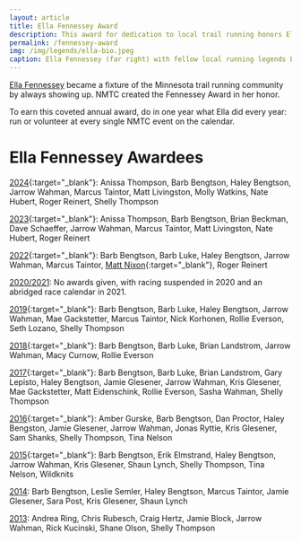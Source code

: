 ```yaml
---
layout: article
title: Ella Fennessey Award
description: This award for dedication to local trail running honors Ella Fennessey, who became a fixture of our community by always showing up.
permalink: /fennessey-award
img: /img/legends/ella-bio.jpeg
caption: Ella Fennessey (far right) with fellow local running legends Eugene Curnow, Don Fennessey, and Barb Curnow.
---
```


[Ella Fennessey](/legends/ella) became a fixture of the Minnesota trail running community by always showing up. NMTC created the Fennessey Award in her honor.

To earn this coveted annual award, do in one year what Ella did every year: run or volunteer at every single NMTC event on the calendar.

# Ella Fennessey Awardees

[2024](https://www.facebook.com/photo?fbid=990672746433566&set=pcb.990673033100204){:target="_blank"}: Anissa Thompson, Barb Bengtson, Haley Bengtson, Jarrow Wahman, Marcus Taintor, Matt Livingston, Molly Watkins, Nate Hubert, Roger Reinert, Shelly Thompson

[2023](https://www.facebook.com/photo?fbid=10222591122823281&set=a.2844961679666){:target="_blank"}: Anissa Thompson, Barb Bengtson, Brian Beckman, Dave Schaeffer, Jarrow Wahman, Marcus Taintor, Matt Livingston, Nate Hubert, Roger Reinert

[2022](https://www.facebook.com/runnmtc/posts/pfbid0MauRYQMShNK9AJHMd5Rgg1NNdi4s6Dx6pAyB52ePxkVwnzaNpUb3Dr8nXTB967SFl){:target="_blank"}: Barb Bengtson, Barb Luke, Haley Bengtson, Jarrow Wahman, Marcus Taintor, [Matt Nixon](https://www.facebook.com/runnmtc/posts/pfbid0RtziAWhLfQqP6KYe98BaHtHhuub1UCvbEzFeL9xANjPnckfrsxRu3kcP1vmVeuLXl){:target="_blank"}, Roger Reinert

<span style="text-decoration: underline;">2020/2021</span>: No awards given, with racing suspended in 2020 and an abridged race calendar in 2021.

[2019](https://www.facebook.com/runnmtc/photos/pb.100064725485034.-2207520000/3092790717460131/?type=3){:target="_blank"}: Barb Bengtson, Barb Luke, Haley Bengtson, Jarrow Wahman, Mae Gackstetter, Marcus Taintor, Nick Korhonen, Rollie Everson, Seth Lozano, Shelly Thompson

[2018](https://www.facebook.com/runnmtc/photos/pb.100064725485034.-2207520000/2232839120121966/?type=3){:target="_blank"}: Barb Bengtson, Barb Luke, Brian Landstrom, Jarrow Wahman, Macy Curnow, Rollie Everson

[2017](https://www.facebook.com/photo.php?fbid=10210023026148719&set=t.1310903575&type=3){:target="_blank"}: Barb Bengtson, Barb Luke, Brian Landstrom, Gary Lepisto, Haley Bengtson, Jamie Glesener, Jarrow Wahman, Kris Glesener, Mae Gackstetter, Matt Eidenschink, Rollie Everson, Sasha Wahman, Shelly Thompson

[2016](https://www.facebook.com/photo/?fbid=10207303406999940&set=t.1310903575){:target="_blank"}: Amber Gurske, Barb Bengtson, Dan Proctor, Haley Bengston, Jamie Glesener, Jarrow Wahman, Jonas Ryttie, Kris Glesener, Sam Shanks, Shelly Thompson, Tina Nelson

[2015](https://www.facebook.com/photo.php?fbid=10204813219026797&set=t.1310903575&type=3){:target="_blank"}: Barb Bengtson, Erik Elmstrand, Haley Bengtson, Jarrow Wahman, Kris Glesener, Shaun Lynch, Shelly Thompson, Tina Nelson, Wildknits

<span style="text-decoration: underline;">2014</span>: Barb Bengtson, Leslie Semler, Haley Bengtson, Marcus Taintor, Jamie Glesener, Sara Post, Kris Glesener, Shaun Lynch

<span style="text-decoration: underline;">2013</span>: Andrea Ring, Chris Rubesch, Craig Hertz, Jamie Block, Jarrow Wahman, Rick Kucinski, Shane Olson, Shelly Thompson
